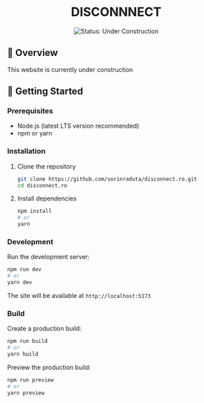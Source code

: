 <h1 align="center">DISCONNNECT</h1>

<p align="center">
  <img src="https://img.shields.io/badge/status-under%20construction-brightgreen" alt="Status: Under Construction">
</p>

## 👾 Overview

This website is currently under construction

## 🚀 Getting Started

### Prerequisites

- Node.js (latest LTS version recommended)
- npm or yarn

### Installation

1. Clone the repository

   ```bash
   git clone https://github.com/sorinraduta/disconnect.ro.git
   cd disconnect.ro
   ```

2. Install dependencies

   ```bash
   npm install
   # or
   yarn
   ```

### Development

Run the development server:

```bash
npm run dev
# or
yarn dev
```

The site will be available at `http://localhost:5173`

### Build

Create a production build:

```bash
npm run build
# or
yarn build
```

Preview the production build:

```bash
npm run preview
# or
yarn preview
```
